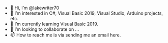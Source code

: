 - 👋 Hi, I’m @lakewriter70
- 👀 I’m interested in C#, Visual Basic 2019, Visual Studio, Arduino projects, etc.
- 🌱 I’m currently learning Visual Basic 2019.
- 💞️ I’m looking to collaborate on ...
- 📫 How to reach me is via sending me an email here.


